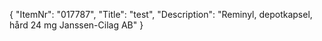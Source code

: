 {
  "ItemNr": "017787",
  "Title": "test",
  "Description": "Reminyl, depotkapsel, hård 24 mg Janssen-Cilag AB"
}
